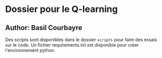 # Dossier pour le Q-learning
## Author: Basil Courbayre
Des scripts sont disponibles dans le dossier `scripts` pour faire des essais sur le code.
Un fichier requirements.txt est disponible pour créer l'environnement python.